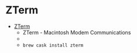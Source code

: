 # ZTerm
- [ZTerm](https://www.dalverson.com/zterm/)
  -  ZTerm - Macintosh Modem Communications
  - 
  - `brew cask install zterm`

